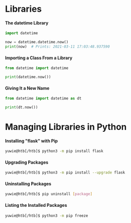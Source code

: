 # Libraries

#### The datetime Library
```python
import datetime

now = datetime.datetime.now()
print(now)  # Prints: 2021-03-11 17:03:48.937590
```

#### Importing a Class From a Library
```python
from datetime import datetime

print(datetime.now())
```

#### Giving It a New Name
```python
from datetime import datetime as dt

print(dt.now())
```

# Managing Libraries in Python
#### Installing "flask" with Pip
```bash
yuwie@htb[/htb]$ python3 -m pip install flask
```

#### Upgrading Packages
```bash
yuwie@htb[/htb]$ python3 -m pip install --upgrade flask
```

#### Uninstalling Packages
```bash
yuwie@htb[/htb]$ pip uninstall [package]
```

#### Listing the Installed Packages
```bash
yuwie@htb[/htb]$ python3 -m pip freeze
```
